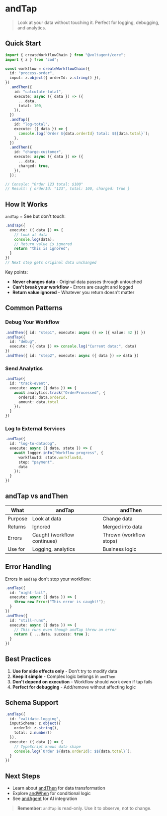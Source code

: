 # andTap

> Look at your data without touching it. Perfect for logging, debugging, and analytics.

## Quick Start

```typescript
import { createWorkflowChain } from "@voltagent/core";
import { z } from "zod";

const workflow = createWorkflowChain({
  id: "process-order",
  input: z.object({ orderId: z.string() }),
})
  .andThen({
    id: "calculate-total",
    execute: async ({ data }) => ({
      ...data,
      total: 100,
    }),
  })
  .andTap({
    id: "log-total",
    execute: ({ data }) => {
      console.log(`Order ${data.orderId} total: $${data.total}`);
    },
  })
  .andThen({
    id: "charge-customer",
    execute: async ({ data }) => ({
      ...data,
      charged: true,
    }),
  });

// Console: "Order 123 total: $100"
// Result: { orderId: "123", total: 100, charged: true }
```

## How It Works

`andTap` = See but don't touch:

```typescript
.andTap({
  execute: ({ data }) => {
    // Look at data
    console.log(data);
    // Return value is ignored
    return "this is ignored";
  }
})
// Next step gets original data unchanged
```

Key points:

- **Never changes data** - Original data passes through untouched
- **Can't break your workflow** - Errors are caught and logged
- **Return value ignored** - Whatever you return doesn't matter

## Common Patterns

### Debug Your Workflow

```typescript
.andThen({ id: "step1", execute: async () => ({ value: 42 }) })
.andTap({
  id: "debug",
  execute: ({ data }) => console.log("Current data:", data)
})
.andThen({ id: "step2", execute: async ({ data }) => data })
```

### Send Analytics

```typescript
.andTap({
  id: "track-event",
  execute: async ({ data }) => {
    await analytics.track("OrderProcessed", {
      orderId: data.orderId,
      amount: data.total
    });
  }
})
```

### Log to External Services

```typescript
.andTap({
  id: "log-to-datadog",
  execute: async ({ data, state }) => {
    await logger.info("Workflow progress", {
      workflowId: state.workflowId,
      step: "payment",
      data
    });
  }
})
```

## andTap vs andThen

| What    | andTap                      | andThen                 |
| ------- | --------------------------- | ----------------------- |
| Purpose | Look at data                | Change data             |
| Returns | Ignored                     | Merged into data        |
| Errors  | Caught (workflow continues) | Thrown (workflow stops) |
| Use for | Logging, analytics          | Business logic          |

## Error Handling

Errors in `andTap` don't stop your workflow:

```typescript
.andTap({
  id: "might-fail",
  execute: async ({ data }) => {
    throw new Error("This error is caught!");
  }
})
.andThen({
  id: "still-runs",
  execute: async ({ data }) => {
    // This runs even though andTap threw an error
    return { ...data, success: true };
  }
})
```

## Best Practices

1. **Use for side effects only** - Don't try to modify data
2. **Keep it simple** - Complex logic belongs in `andThen`
3. **Don't depend on execution** - Workflow should work even if tap fails
4. **Perfect for debugging** - Add/remove without affecting logic

## Schema Support

```typescript
.andTap({
  id: "validate-logging",
  inputSchema: z.object({
    orderId: z.string(),
    total: z.number()
  }),
  execute: ({ data }) => {
    // TypeScript knows data shape
    console.log(`Order ${data.orderId}: $${data.total}`);
  }
})
```

## Next Steps

- Learn about [andThen](./and-then.md) for data transformation
- Explore [andWhen](./and-when.md) for conditional logic
- See [andAgent](./and-agent.md) for AI integration

> **Remember**: `andTap` is read-only. Use it to observe, not to change.
